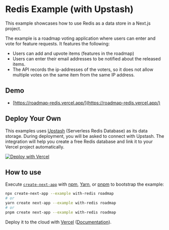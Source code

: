 # Redis Example (with Upstash)

This example showcases how to use Redis as a data store in a Next.js project.

The example is a roadmap voting application where users can enter and vote for feature requests. It features the following:

- Users can add and upvote items (features in the roadmap)
- Users can enter their email addresses to be notified about the released items.
- The API records the ip-addresses of the voters, so it does not allow multiple votes on the same item from the same IP address.

## Demo

- [https://roadmap-redis.vercel.app/](https://roadmap-redis.vercel.app/)

## Deploy Your Own

This examples uses [Upstash](https://upstash.com) (Serverless Redis Database) as its data storage. During deployment,
you will be asked to connect with Upstash. The integration will help you create a free Redis database and link it to your Vercel project automatically.

[![Deploy with Vercel](https://vercel.com/button)](https://vercel.com/new/clone?repository-url=https%3A%2F%2Fgithub.com%2Fvercel%2Fnext.js%2Ftree%2Fcanary%2Fexamples%2Fwith-redis&project-name=redis-roadmap&repository-name=redis-roadmap&demo-title=Redis%20Roadmap&demo-description=Create%20and%20upvote%20features%20for%20your%20product.&demo-url=https%3A%2F%2Froadmap-redis.vercel.app%2F&integration-ids=oac_V3R1GIpkoJorr6fqyiwdhl17)

## How to use

Execute [`create-next-app`](https://github.com/vercel/next.js/tree/canary/packages/create-next-app) with [npm](https://docs.npmjs.com/cli/init), [Yarn](https://yarnpkg.com/lang/en/docs/cli/create/), or [pnpm](https://pnpm.io) to bootstrap the example:

```bash
npx create-next-app --example with-redis roadmap
# or
yarn create next-app --example with-redis roadmap
# or
pnpm create next-app --example with-redis roadmap
```

Deploy it to the cloud with [Vercel](https://vercel.com/new?utm_source=github&utm_medium=readme&utm_campaign=next-example) ([Documentation](https://nextjs.org/docs/deployment)).
